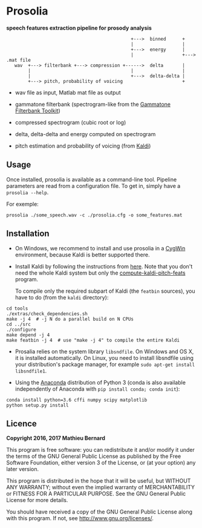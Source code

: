 # Prosolia

**speech features extraction pipeline for prosody analysis**

``` text
                                              +--->  binned      +
                                              |                  |
                                              +--->  energy      |
                                              |                  +---> .mat file
   wav  +---> filterbank +---> compression +------>  delta       |
        |                                     |                  |
        |                                     +--->  delta-delta |
        +---> pitch, probability of voicing                      +
```

* wav file as input, Matlab mat file as output

* gammatone filterbank (spectrogram-like from the
  [Gammatone Filterbank Toolkit](https://github.com/detly/gammatone))

* compressed spectrogram (cubic root or log)

* delta, delta-delta and energy computed on spectrogram

* pitch estimation and probability of voicing (from
  [Kaldi](http://kaldi-asr.org))


## Usage

Once installed, prosolia is available as a command-line tool. Pipeline
parameters are read from a configuration file. To get in, simply have
a `prosolia --help`.

For exemple:

``` shell
prosolia ./some_speech.wav -c ./prosolia.cfg -o some_features.mat
```

## Installation

* On Windows, we recommend to install and use prosolia in a
  [CygWin](https://cygwin.com) environment, because Kaldi is better
  supported there.

* Install Kaldi by following the instructions from
  [here](http://kaldi-asr.org/doc/install.html). Note that you don't
  need the whole Kaldi system but only the
  [compute-kaldi-pitch-feats](
  https://github.com/kaldi-asr/kaldi/blob/master/src/featbin/compute-kaldi-pitch-feats.cc)
  program.

  To compile only the required subpart of Kaldi (the `featbin`
  sources), you have to do (from the `kaldi` directory):

``` shell
cd tools
./extras/check_dependencies.sh
make -j 4  # -j N do a parallel build on N CPUs
cd ../src
./configure
make depend -j 4
make featbin -j 4  # use "make -j 4" to compile the entire Kaldi
```

* Prosalia relies on the system library `libsndfile`. On Windows and
  OS X, it is installed automatically. On Linux, you need to install
  libsndfile using your distribution's package manager, for example
  `sudo apt-get install libsndfile1`.

* Using the [Anaconda](http://continuum.io/downloads) distribution of
  Python 3 (conda is also available independently of Anaconda with
  `pip install conda; conda init`):

``` shell
conda install python=3.6 cffi numpy scipy matplotlib
python setup.py install
```

## Licence

**Copyright 2016, 2017 Mathieu Bernard**

This program is free software: you can redistribute it and/or modify
it under the terms of the GNU General Public License as published by
the Free Software Foundation, either version 3 of the License, or
(at your option) any later version.

This program is distributed in the hope that it will be useful,
but WITHOUT ANY WARRANTY; without even the implied warranty of
MERCHANTABILITY or FITNESS FOR A PARTICULAR PURPOSE.  See the
GNU General Public License for more details.

You should have received a copy of the GNU General Public License
along with this program. If not, see <http://www.gnu.org/licenses/>.
